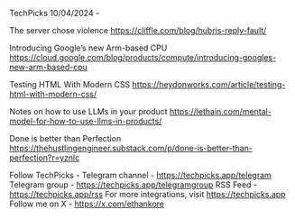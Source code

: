TechPicks 10/04/2024 -

The server chose violence
https://cliffle.com/blog/hubris-reply-fault/

Introducing Google’s new Arm-based CPU
https://cloud.google.com/blog/products/compute/introducing-googles-new-arm-based-cpu

Testing HTML With Modern CSS
https://heydonworks.com/article/testing-html-with-modern-css/

Notes on how to use LLMs in your product
https://lethain.com/mental-model-for-how-to-use-llms-in-products/

Done is better than Perfection
https://thehustlingengineer.substack.com/p/done-is-better-than-perfection?r=yznlc

Follow TechPicks -
Telegram channel - https://techpicks.app/telegram
Telegram group - https://techpicks.app/telegramgroup
RSS Feed - https://techpicks.app/rss
For more integrations, visit https://techpicks.app
Follow me on X - https://x.com/ethankore